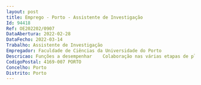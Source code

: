 ```yaml
--- 
layout: post
title: Emprego - Porto - Assistente de Investigação
Id: 94418
Ref: OE202202/0907
DataAbertura: 2022-02-28
DataFecho: 2022-03-14
Trabalho: Assistente de Investigação
Empregador: Faculdade de Ciências da Universidade do Porto
Descricao: Funções a desempenhar   	Colaboração nas várias etapas de planificação e realização de estudos investigativos, desde o design metodológico, constituição das amostras, desenvolvimento de recursos até ao processo de recolha e tratamento de dados. 	Preparar os instrumentos de recolha de dados previamente definidos pelos investigadores do projeto. 	Recolher dados através de inquérito por questionário e por entrevista. 	Inserir as respostas dos participantes na base de dados (SPSS) e coligir dados provenientes de sistemas multimédia. 	Realizar as análises de dados necessárias através de programas apropriados (nomeadamente SPSS e ou R, NVivo, Iramuteq e Dtm Vic).  	Planificação e implementação de iniciativas de formação profissional docente na área da Educação para a Sustentabilidade. 	Divulgação dos resultados da investigação, em revistas e conferências científicas da área.
CodigoPostal: 4169-007 PORTO
Concelho: Porto
Distrito: Porto
--- 
```

